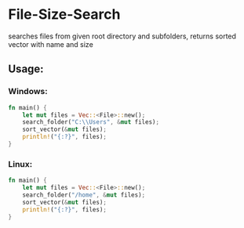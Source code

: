 # File-Size-Search
searches files from given root directory and subfolders, returns sorted vector with name and size

## Usage:
### Windows:
```Rust
fn main() {
    let mut files = Vec::<File>::new();
    search_folder("C:\\Users", &mut files);
    sort_vector(&mut files);
    println!("{:?}", files);
}
```
### Linux:
```Rust
fn main() {
    let mut files = Vec::<File>::new();
    search_folder("/home", &mut files);
    sort_vector(&mut files);
    println!("{:?}", files);
}
```

